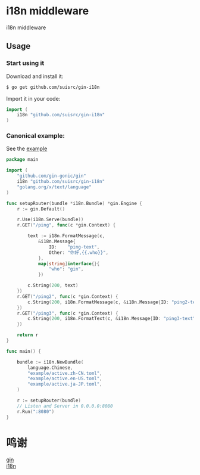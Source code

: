 # i18n middleware

i18n middleware

## Usage

### Start using it

Download and install it:

```sh
$ go get github.com/suisrc/gin-i18n
```

Import it in your code:

```go
import (
	i18n "github.com/suisrc/gin-i18n"
)
```

### Canonical example:

See the [example](example)

[embedmd]:# (example/example.go go)
```go
package main

import (
	"github.com/gin-gonic/gin"
	i18n "github.com/suisrc/gin-i18n"
	"golang.org/x/text/language"
)

func setupRouter(bundle *i18n.Bundle) *gin.Engine {
	r := gin.Default()

	r.Use(i18n.Serve(bundle))
	r.GET("/ping", func(c *gin.Context) {

		text := i18n.FormatMessage(c,
			&i18n.Message{
				ID:    "ping-text",
				Other: "你好,{{.who}}",
			},
			map[string]interface{}{
				"who": "gin",
			})

		c.String(200, text)
	})
	r.GET("/ping2", func(c *gin.Context) {
		c.String(200, i18n.FormatMessage(c, &i18n.Message{ID: "ping2-text", Other: "我是{{.who}}"}, i18n.Data{"who": "gin"}))
	})
	r.GET("/ping3", func(c *gin.Context) {
		c.String(200, i18n.FormatText(c, &i18n.Message{ID: "ping3-text", Other: "测试"}))
	})

	return r
}

func main() {

	bundle := i18n.NewBundle(
		language.Chinese,
		"example/active.zh-CN.toml",
		"example/active.en-US.toml",
		"example/active.ja-JP.toml",
	)

	r := setupRouter(bundle)
	// Listen and Server in 0.0.0.0:8080
	r.Run(":8080")
}

```

# 鸣谢
[gin](github.com/gin-gonic/gin)  
[i18n](github.com/nicksnyder/go-i18n)  